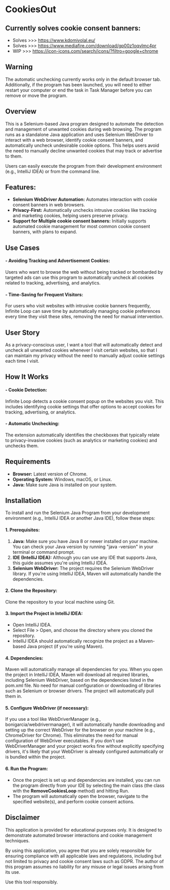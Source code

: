 # CookiesOut

## Currently solves cookie consent banners:

- Solves >>> https://www.kdomivolal.eu/
- Solves >>> https://www.mediafire.com/download/gp00z1oqvlmc4pr
- WIP >>> https://icon-icons.com/search/icons/?filtro=google+chrome

## Warning

The automatic unchecking currently works only in the default browser tab. Additionally, if the program has been launched, you will need to either restart your computer or end the task in Task Manager before you can remove or move the program.

## Overview
This is a Selenium-based Java program designed to automate the detection and management of unwanted cookies during web browsing. The program runs as a standalone Java application and uses Selenium WebDriver to interact with a web browser, identify cookie consent banners, and automatically uncheck undesirable cookie options. This helps users avoid the need to manually decline unwanted cookies that may track or advertise to them.

Users can easily execute the program from their development environment (e.g., IntelliJ IDEA) or from the command line.

## Features:
- __Selenium WebDriver Automation:__ Automates interaction with cookie consent banners in web browsers.
- __Privacy-First:__ Automatically unchecks intrusive cookies like tracking and marketing cookies, helping users preserve privacy.
- __Support for Multiple cookie consent banners:__ Initially supports automated cookie management for most common cookie consent banners, with plans to expand.

## Use Cases
#### - Avoiding Tracking and Advertisement Cookies:

Users who want to browse the web without being tracked or bombarded by targeted ads can use this program to automatically uncheck all cookies related to tracking, advertising, and analytics.
#### - Time-Saving for Frequent Visitors:

For users who visit websites with intrusive cookie banners frequently, Infinite Loop can save time by automatically managing cookie preferences every time they visit these sites, removing the need for manual intervention.

## User Story
As a privacy-conscious user, I want a tool that will automatically detect and uncheck all unwanted cookies whenever I visit certain websites, so that I can maintain my privacy without the need to manually adjust cookie settings each time I visit.

## How It Works
#### - Cookie Detection:

Infinite Loop detects a cookie consent popup on the websites you visit. This includes identifying cookie settings that offer options to accept cookies for tracking, advertising, or analytics.
#### - Automatic Unchecking:

The extension automatically identifies the checkboxes that typically relate to privacy-invasive cookies (such as analytics or marketing cookies) and unchecks them.

## Requirements
- __Browser:__ Latest version of Chrome.
- __Operating System:__ Windows, macOS, or Linux.
- __Java:__ Make sure Java is installed on your system.

## Installation
To install and run the Selenium Java Program from your development environment (e.g., IntelliJ IDEA or another Java IDE), follow these steps:

#### 1. Prerequisites:

1. __Java:__ Make sure you have Java 8 or newer installed on your machine.
You can check your Java version by running "java -version" in your terminal or command prompt.
2. __IDE (IntelliJ IDEA):__ Although you can use any IDE that supports Java, this guide assumes you're using IntelliJ IDEA.
3. __Selenium WebDriver:__ The project requires the Selenium WebDriver library. If you're using IntelliJ IDEA, Maven will automatically handle the dependencies.

#### 2. Clone the Repository:

Clone the repository to your local machine using Git.

#### 3. Import the Project in IntelliJ IDEA:

- Open IntelliJ IDEA.
- Select File > Open, and choose the directory where you cloned the repository.
- IntelliJ IDEA should automatically recognize the project as a Maven-based Java project (if you're using Maven).

#### 4. Dependencies:

Maven will automatically manage all dependencies for you. When you open the project in IntelliJ IDEA, Maven will download all required libraries, including Selenium WebDriver, based on the dependencies listed in the pom.xml file.
No need for manual configuration or downloading of libraries such as Selenium or browser drivers. The project will automatically pull them in.

#### 5. Configure WebDriver (if necessary):

If you use a tool like WebDriverManager (e.g., bonigarcia/webdrivermanager), it will automatically handle downloading and setting up the correct WebDriver for the browser on your machine (e.g., ChromeDriver for Chrome). This eliminates the need for manual configuration of WebDriver executables.
If you don't use WebDriverManager and your project works fine without explicitly specifying drivers, it's likely that your WebDriver is already configured automatically or is bundled within the project.

#### 6. Run the Program:

- Once the project is set up and dependencies are installed, you can run the program directly from your IDE by selecting the main class (the class with the __RemoveCookiesLoop__ method) and hitting Run.
- The program will automatically open the browser, navigate to the specified website(s), and perform cookie consent actions.

## Disclaimer

This application is provided for educational purposes only. It is designed to demonstrate automated browser interactions and cookie management techniques.

By using this application, you agree that you are solely responsible for ensuring compliance with all applicable laws and regulations, including but not limited to privacy and cookie consent laws such as GDPR. The author of this program assumes no liability for any misuse or legal issues arising from its use.

Use this tool responsibly.

